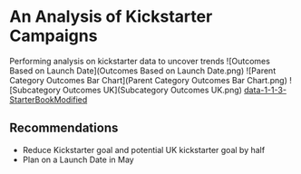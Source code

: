 # An Analysis of Kickstarter Campaigns
Performing analysis on kickstarter data to uncover trends
![Outcomes Based on Launch Date](Outcomes Based on Launch Date.png)
![Parent Category Outcomes Bar Chart](Parent Category Outcomes Bar Chart.png)
![Subcategory Outcomes UK](Subcategory Outcomes UK.png)
[data-1-1-3-StarterBookModified](data-1-1-3-StarterBookModified.xlsx)
## Recommendations
* Reduce Kickstarter goal and potential UK kickstarter goal by half 
* Plan on a Launch Date in May

